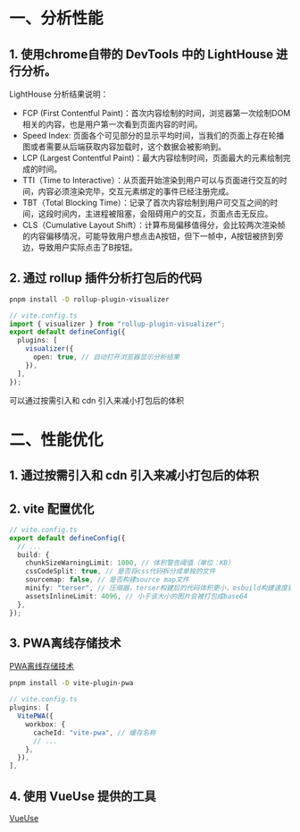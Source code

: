 # 一、分析性能

## 1. 使用chrome自带的 DevTools 中的 LightHouse 进行分析。

LightHouse 分析结果说明：

- FCP (First Contentful Paint)：首次内容绘制的时间，浏览器第一次绘制DOM相关的内容，也是用户第一次看到页面内容的时间。
- Speed Index: 页面各个可见部分的显示平均时间，当我们的页面上存在轮播图或者需要从后端获取内容加载时，这个数据会被影响到。
- LCP (Largest Contentful Paint)：最大内容绘制时间，页面最大的元素绘制完成的时间。
- TTI（Time to Interactive）：从页面开始渲染到用户可以与页面进行交互的时间，内容必须渲染完毕，交互元素绑定的事件已经注册完成。
- TBT（Total Blocking Time）：记录了首次内容绘制到用户可交互之间的时间，这段时间内，主进程被阻塞，会阻碍用户的交互，页面点击无反应。
- CLS（Cumulative Layout Shift）：计算布局偏移值得分，会比较两次渲染帧的内容偏移情况，可能导致用户想点击A按钮，但下一帧中，A按钮被挤到旁边，导致用户实际点击了B按钮。

## 2. 通过 rollup 插件分析打包后的代码

```bash
pnpm install -D rollup-plugin-visualizer
```

```typescript
// vite.config.ts
import { visualizer } from "rollup-plugin-visualizer";
export default defineConfig({
  plugins: [
    visualizer({
      open: true, // 自动打开浏览器显示分析结果
    }),
  ],
});
```

可以通过按需引入和 cdn 引入来减小打包后的体积

# 二、性能优化

## 1. 通过按需引入和 cdn 引入来减小打包后的体积

## 2. vite 配置优化

```typescript
// vite.config.ts
export default defineConfig({
  // ...
  build: {
    chunkSizeWarningLimit: 1000, // 体积警告阈值（单位：KB）
    cssCodeSplit: true, // 是否将css代码拆分成单独的文件
    sourcemap: false, // 是否构建source map文件
    minify: "terser", // 压缩器，terser构建后的代码体积更小，esbuild构建速度更快，false不压缩
    assetsInlineLimit: 4096, // 小于该大小的图片会被打包成base64
  },
});
```

## 3. PWA离线存储技术

[PWA离线存储技术](https://lavas-project.github.io/pwa-book/)

```bash
pnpm install -D vite-plugin-pwa
```

```typescript
// vite.config.ts
plugins: [
  VitePWA({
    workbox: {
      cacheId: "vite-pwa", // 缓存名称
      // ...
    },
  }),
],
```

## 4. 使用 VueUse 提供的工具

[VueUse](https://vueuse.org/)




